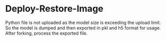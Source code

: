 # Deploy-Restore-Image
Python file is not uploaded as the model size is exceeding the upload limit. So the model is dumped and then exported in pkl and h5 format for usage. After forking, process the exported file. 
